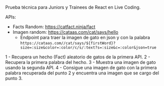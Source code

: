Prueba técnica para Juniors y Trainees de React en Live Coding.

APIs:
- Facts Random: https://catfact.ninja/fact
- Imagen random: https://cataas.com/cat/says/hello
    - Endpoint para traer la imagen de gato en json y con la palabra `https://cataas.com//cat/says/${firstWord}?size=:size&color=:color/c/s/:text?s=:size&c=:color&json=true`

1 - Recupera un hecho (Fact) aleatorio de gatos de la primera API. 
2 - Recupera la primera palabra del hecho.
3 - Muestra una imagen de gato usando la segunda API.
4 - Consigue una imagen de gato con la primera palabra recuperada del punto 2 y encuentra una imagen que se cargo del punto 3.